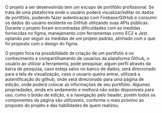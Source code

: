 O projeto a ser desenvolvido tem um escopo de portifólio profissional. Se trata de uma plataforma onde o usuário poderá visualizar/editar os dados de portifólio, podendo fazer autenticação com Firebase/GitHub e consumir os dados do usuário existente no GitHub utilizando suas APIs públicas. 
Durante o projeto foram encontradas dificuldades com as medidas fornecidas no figma, manejamento com ferramentas como EC2 e Jest. optando por seguir as medidas de um projeto padrão, alinhado com o que foi proposto com o design do figma.

O projeto foca na possibilidade de criação de um portifolio e no conhecimento e compartilhamento de usuarios da plataforma Github, o usuário ao utilizar a ferramenta, pode pesquisar, algum perfil através da barra de pesquisa, caso esteja salvo no banco de dados, será direcionado para a tela de visualização, caso o usuario queira entrar, utilizará a autentificação do github, onde será direcionado para uma página de edição, onde poderá colocar as informações de seu portifolio. 
Algumas propriedades, ainda em andamento e melhorá não estão disponiveis para uso, como o botão de edição, e a navegação pelo header,  porém todos os componentes da página são utilizaveis, conforme o mais próximo ao proposto do projeto e das habilidades de quem realizou. 




